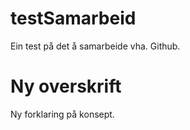 # testSamarbeid
Ein test på det å samarbeide vha. Github.

# Ny overskrift
Ny forklaring på konsept.
